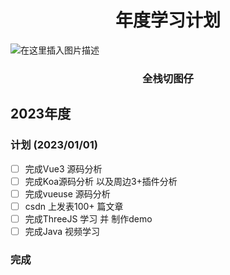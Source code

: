 <h1 align="center">年度学习计划</h1>

![在这里插入图片描述](https://baselined.s3.eu-west-1.amazonaws.com/static/backgroundremover/nobg-2.png)

<h3 align="center">全栈切图仔</h3>

## 2023年度

### 计划 (2023/01/01)

- [ ]  完成Vue3 源码分析
- [ ] 完成Koa源码分析 以及周边3+插件分析
- [ ] 完成vueuse 源码分析
- [ ] csdn 上发表100+ 篇文章
- [ ] 完成ThreeJS 学习 并 制作demo
- [ ] 完成Java 视频学习

### 完成


